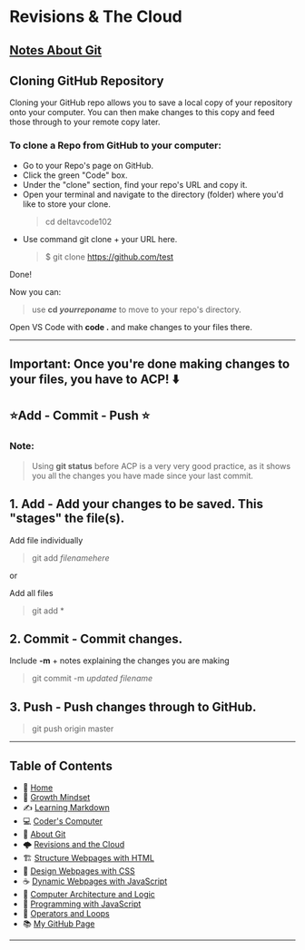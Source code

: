 # Revisions & The Cloud

## [Notes About Git](/git.md)
 
## Cloning GitHub Repository
   Cloning your GitHub repo allows you to save a local copy of your repository onto your computer. 
   You can then make changes to this copy and feed those through to your remote copy later. 
 
 
### To clone a Repo from GitHub to your computer:  
 * Go to your Repo's page on GitHub.
 * Click the green "Code" box.
 * Under the "clone" section, find your repo's URL and copy it.
 * Open your terminal and navigate to the directory (folder) where you'd like to store your clone.
   > cd deltavcode102
 * Use command git clone + your URL here.
   > $ git clone https://github.com/test
   
Done! 

Now you can: 
 > use **cd *yourreponame*** to move to your repo's directory. 

Open VS Code with **code .** and make changes to your files there. 

_____

## **Important:** Once you're done making changes to your files, you have to **ACP!** ⬇️

## ⭐Add - Commit - Push ⭐ 

### **Note:** 
 > Using **git status** before ACP is a very very good practice, as it shows you all the changes you have made since your last commit.  


## 1. Add - Add your changes to be saved. This "stages" the file(s).
 
 Add file individually 
  > git add *filenamehere* <br>
  
 or 
 
 Add all files
 > git add *

## 2. Commit - Commit changes.

Include **-m** + notes explaining the changes you are making 
 > git commit -m *updated filename*

## 3. Push - Push changes through to GitHub.
 > git push origin master


_____
 
## **Table of Contents**
- 🏡 [Home](/README.md)
- 💭 [Growth Mindset](/growthmindset.md)
- ✍️ [Learning Markdown](/learningmarkdown.md)
- 💻 [Coder's Computer](/coderscomputer.md)
- 📝 [About Git](/git.md)
- 🌩️ [Revisions and the Cloud](/revisionscloud.md)
- 🏗️ [Structure Webpages with HTML](/.md)
- 🎨 [Design Webpages with CSS](/.md)
- ☕ [Dynamic Webpages with JavaScript](/.md)
- 🧮 [Computer Architecture and Logic](/.md)
- 🌵 [Programming with JavaScript](/.md)
- 🤖 [Operators and Loops](/.md)
- 📚 [My GitHub Page](https://github.com/mistidinzy)
_____
